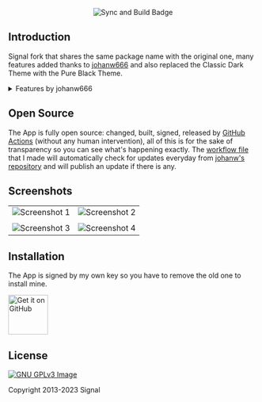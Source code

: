 <p align="center">
  <img src="https://github.com/JohnBetaro/Signal-Android-AMOLED-Dark-Plus/actions/workflows/sync-and-build.yml/badge.svg" alt="Sync and Build Badge">
</p>


## Introduction 

Signal fork that shares the same package name with the original one, many features added thanks to [johanw666](https://github.com/johanw666) and also replaced the Classic Dark Theme with the Pure Black Theme.
<details> 
   <summary>Features by johanw666</summary> </br>

- Encrypted and plaintext backup / restore.
- Removed apk expire.
- Import unencrypted WhatsApp database.
- Choose between passphrase protection and the Android screenlock.
- Choice for the backup location: for Android 4 - 10, internal or removable storage; for Android 11+ any directory can be chosen.
- Set the maptype in the place picker.
- Option to treat view-once media as normal media.
- Option to ignore remote deletion.
- Choose between FCM or websocket notification delivery.
- Option to delete only the media from a message, not the rest of the message.
- Removed forward limit.
- Enabled internal preferences. Use at your own risk.
- Added options to select who can add you to a group.

 </details>

## Open Source

The App is fully open source: changed, built, signed, released by [GitHub Actions](https://github.com/JohnBetaro/Signal-Android-AMOLED-Dark-Plus/actions) (without any human intervention), all of this is for the sake of transparency so you can see what's happening exactly. The [workflow file](https://github.com/JohnBetaro/Signal-Android-AMOLED-Dark-Plus/blob/dev/.github/workflows/sync-and-build.yml) that I made will automatically check for updates everyday from [johanw's repository](https://github.com/johanw666/Signal-Android) and will publish an update if there is any.

## Screenshots

|  |  |
|--------------|--------------|
| ![Screenshot 1](https://github.com/JohnBetaro/Signal-Android-AMOLED-Dark-Plus/raw/dev/Screenshot%201.png) | ![Screenshot 2](https://github.com/JohnBetaro/Signal-Android-AMOLED-Dark-Plus/raw/dev/Screenshot%202.png) |
|  |  |
| ![Screenshot 3](https://github.com/JohnBetaro/Signal-Android-AMOLED-Dark-Plus/raw/dev/Screenshot%203.png) | ![Screenshot 4](https://github.com/JohnBetaro/Signal-Android-AMOLED-Dark-Plus/raw/dev/Screenshot%204.png) |

## Installation

The App is signed by my own key so you have to remove the old one to install mine.
 
[<img src="https://github.com/machiav3lli/oandbackupx/blob/034b226cea5c1b30eb4f6a6f313e4dadcbb0ece4/badge_github.png"
    alt="Get it on GitHub"
    height="80">](https://github.com/JohnBetaro/Signal-Android-AMOLED-Dark-Plus/releases/)


## License 

[![GNU GPLv3 Image](https://www.gnu.org/graphics/gplv3-127x51.png)](http://www.gnu.org/licenses/gpl-3.0.en.html)

Copyright 2013-2023 Signal
